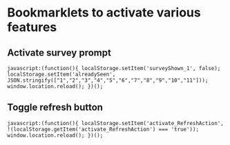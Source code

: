 # Bookmarklets to activate various features

## Activate survey prompt
```
javascript:(function(){ localStorage.setItem('surveyShown_1', false); localStorage.setItem('alreadySeen', JSON.stringify(["1","2","3","4","5","6","7","8","9","10","11"])); window.location.reload(); })();
```

## Toggle refresh button
```
javascript:(function(){ localStorage.setItem('activate_RefreshAction', !(localStorage.getItem('activate_RefreshAction') === 'true')); window.location.reload(); })();
```
